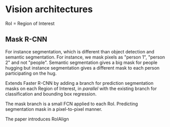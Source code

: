 
# Vision architectures

RoI = Region of Interest

## Mask R-CNN
For instance segmentation, which is different than object detection and semantic segmentation. For instance, we mask pixels as "person 1", "person 2" and not "people". Semantic segmentation gives a big mask for people hugging but instance segmentation gives a different mask to each person participating on the hug.

Extends Faster R-CNN by adding a branch for prediction segmentation masks on each Region of Interest, in _parallel_ with the existing branch for classification and bounding box regression. 

The mask branch is a small FCN applied to each RoI. Predicting segmentation mask in a pixel-to-pixel manner.

The paper introduces RoIAlign





